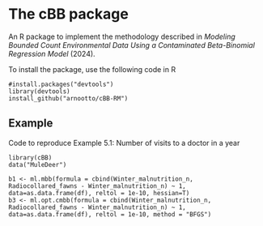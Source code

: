 # The cBB package
An R package to implement the methodology described in *Modeling Bounded Count Environmental Data Using a Contaminated
Beta-Binomial Regression Model* (2024).

To install the package, use the following code in R
```{r}
#install.packages("devtools")
library(devtools)
install_github("arnootto/cBB-RM")
```
## Example
Code to reproduce Example 5.1: Number of visits to a doctor in a year
```{r}
library(cBB)
data("MuleDeer")

b1 <- ml.mbb(formula = cbind(Winter_malnutrition_n, Radiocollared_fawns - Winter_malnutrition_n) ~ 1, data=as.data.frame(df), reltol = 1e-10, hessian=T)
b3 <- ml.opt.cmbb(formula = cbind(Winter_malnutrition_n, Radiocollared_fawns - Winter_malnutrition_n) ~ 1, data=as.data.frame(df), reltol = 1e-10, method = "BFGS")
```
